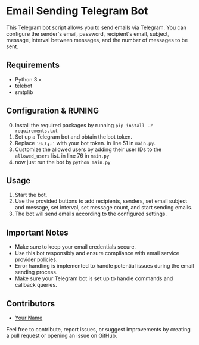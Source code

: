# Email Sending Telegram Bot

This Telegram bot script allows you to send emails via Telegram. You can configure the sender's email, password, recipient's email, subject, message, interval between messages, and the number of messages to be sent.

## Requirements

- Python 3.x
- telebot
- smtplib
## Configuration & RUNING
0. Install the required packages by running `pip install -r requirements.txt`
1. Set up a Telegram bot and obtain the bot token.
2. Replace `'توكنك'` with your bot token. in line 51 in `main.py`.
3. Customize the allowed users by adding their user IDs to the `allowed_users` list. in line 76 in `main.py`
4. now just run the bot by `python main.py`

## Usage

1. Start the bot.
2. Use the provided buttons to add recipients, senders, set email subject and message, set interval, set message count, and start sending emails.
3. The bot will send emails according to the configured settings.

## Important Notes

- Make sure to keep your email credentials secure.
- Use this bot responsibly and ensure compliance with email service provider policies.
- Error handling is implemented to handle potential issues during the email sending process.
- Make sure your Telegram bot is set up to handle commands and callback queries.

## Contributors

- [Your Name](https://github.com/sajjad-salam)

Feel free to contribute, report issues, or suggest improvements by creating a pull request or opening an issue on GitHub.

